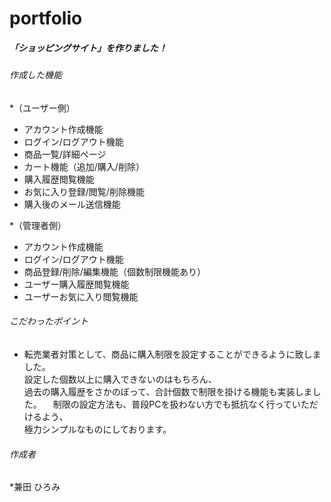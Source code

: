 # portfolio
##### 「ショッピングサイト」を作りました！

###### 作成した機能
*（ユーザー側）
* アカウント作成機能
* ログイン/ログアウト機能
* 商品一覧/詳細ページ
* カート機能（追加/購入/削除）
* 購入履歴閲覧機能
* お気に入り登録/閲覧/削除機能
* 購入後のメール送信機能

*（管理者側）
* アカウント作成機能
* ログイン/ログアウト機能
* 商品登録/削除/編集機能（個数制限機能あり）
* ユーザー購入履歴閲覧機能
* ユーザーお気に入り閲覧機能


###### こだわったポイント
* 転売業者対策として、商品に購入制限を設定することができるように致しました。  
  設定した個数以上に購入できないのはもちろん、  
  過去の購入履歴をさかのぼって、合計個数で制限を掛ける機能も実装しました。
　制限の設定方法も、普段PCを扱わない方でも抵抗なく行っていただけるよう、  
  極力シンプルなものにしております。


###### 作成者
*兼田 ひろみ
